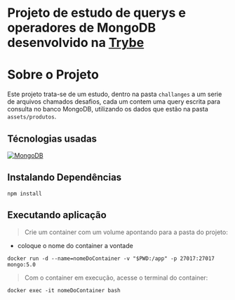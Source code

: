 # Projeto de estudo de querys e operadores de MongoDB desenvolvido na [Trybe](https://www.betrybe.com/)

# Sobre o Projeto
Este projeto trata-se de um estudo, dentro na pasta `challanges` a um serie de arquivos chamados desafios, cada um contem uma query escrita para consulta no banco MongoDB, utilizando os dados que estão na pasta `assets/produtos`.

## Técnologias usadas

<a href="https://www.mongodb.com/" >![MongoDB](https://img.shields.io/badge/MongoDB-%234ea94b.svg?style=for-the-badge&logo=mongodb&logoColor=white)</a>

## Instalando Dependências

```
npm install
``` 

## Executando aplicação

> Crie um container com um volume apontando para a pasta do projeto:
  - coloque o nome do container a vontade
```shell
docker run -d --name=nomeDoContainer -v "$PWD:/app" -p 27017:27017 mongo:5.0
```
> Com o container em execução, acesse o terminal do container:
```shell
docker exec -it nomeDoContainer bash
```
